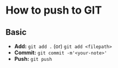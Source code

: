 # How to push to GIT

## Basic

- **Add:** `git add .` (or) `git add <filepath>`
- **Commit:** `git commit -m'<your-note>'`
- **Push:** `git push`